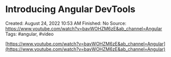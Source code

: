 # Introducing Angular DevTools

Created: August 24, 2022 10:53 AM
Finished: No
Source: https://www.youtube.com/watch?v=bavWOHZM6zE&ab_channel=Angular
Tags: #angular, #video

[https://www.youtube.com/watch?v=bavWOHZM6zE&ab_channel=Angular](https://www.youtube.com/watch?v=bavWOHZM6zE&ab_channel=Angular)